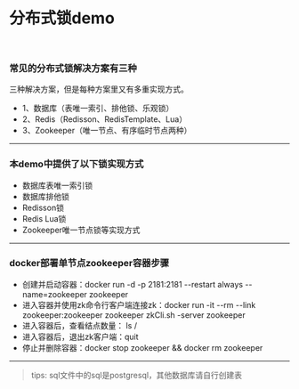 # 分布式锁demo
<br/>


### 常见的分布式锁解决方案有三种
三种解决方案，但是每种方案里又有多重实现方式。
- 1、数据库（表唯一索引、排他锁、乐观锁）
- 2、Redis（Redisson、RedisTemplate、Lua）
- 3、Zookeeper（唯一节点、有序临时节点两种）

***
### 本demo中提供了以下锁实现方式
- 数据库表唯一索引锁
- 数据库排他锁
- Redisson锁
- Redis Lua锁
- Zookeeper唯一节点锁等实现方式

***
### docker部署单节点zookeeper容器步骤
+ 创建并启动容器：docker run -d -p 2181:2181 --restart always --name=zookeeper zookeeper 
+ 进入容器并使用zk命令行客户端连接zk：docker run -it --rm --link zookeeper:zookeeper zookeeper zkCli.sh -server zookeeper 
+ 进入容器后，查看结点数量： ls / 
+ 进入容器后，退出zk客户端：quit 
+ 停止并删除容器：docker stop zookeeper && docker rm zookeeper

***
> tips: sql文件中的sql是postgresql，其他数据库请自行创建表